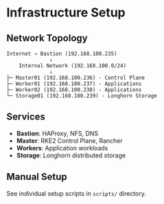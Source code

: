 # Infrastructure Setup

## Network Topology

```
Internet → Bastion (192.168.100.235)
              ↓
    Internal Network (192.168.100.0/24)
              ↓
├─ Master01 (192.168.100.236) - Control Plane
├─ Worker01 (192.168.100.237) - Applications
├─ Worker02 (192.168.100.238) - Applications
└─ Storage01 (192.168.100.239) - Longhorn Storage
```

## Services

- **Bastion**: HAProxy, NFS, DNS
- **Master**: RKE2 Control Plane, Rancher
- **Workers**: Application workloads
- **Storage**: Longhorn distributed storage

## Manual Setup

See individual setup scripts in `scripts/` directory.
